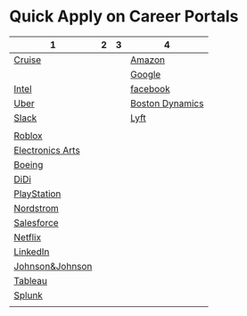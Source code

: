 # Quick Apply on Career Portals 


|1|2|3|4|
| --- | --- | --- | --- | 
|[Cruise](https://www.getcruise.com/careers/)|||[Amazon](https://www.amazon.jobs/en)|
||||[Google](https://careers.google.com/jobs/)|
|[Intel](https://jobs.intel.com/)|||[facebook](https://www.facebook.com/careers/)|
|[Uber](https://www.uber.com/us/en/careers/)|||[Boston Dynamics](https://www.bostondynamics.com/careers)|
|[Slack](https://slack.com/careers)|||[Lyft](https://www.lyft.com/careers)|
|||||
|[Roblox](https://corp.roblox.com/careers/)||||
|[Electronics Arts](https://www.ea.com/careers)||||
|[Boeing](https://jobs.boeing.com/)||||
|[DiDi](https://boards.greenhouse.io/didi)||||
|[PlayStation](https://www.playstation.com/en-us/corporate/about/careers/)||||
|[Nordstrom](https://careers.nordstrom.com/)||||
|[Salesforce](https://www.salesforce.com/company/careers/)||||
|[Netflix](https://jobs.netflix.com/)||||
|[LinkedIn](https://careers.linkedin.com/)||||
|[Johnson&Johnson](http://www.jnj.ch/en/careers.html)||||
|[Tableau](https://www.tableau.com/about/careers)||||
|[Splunk](https://www.splunk.com/en_us/careers/search-jobs.html)||||
|||||
